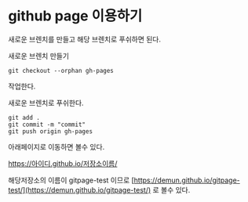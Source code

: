 # github page 이용하기

새로운 브렌치를 만들고 해당 브렌치로 푸쉬하면 된다.

새로운 브렌치 만들기

```shell
git checkout --orphan gh-pages
```

작업한다.


새로운 브렌치로 푸쉬한다.

```shell
git add .
git commit -m "commit"
git push origin gh-pages
```

아래페이지로 이동하면 볼수 있다.

https://아이디.github.io/저장소이름/

해당저장소의 이름이 gitpage-test 이므로 [https://demun.github.io/gitpage-test/](https://demun.github.io/gitpage-test/) 로 볼수 있다.